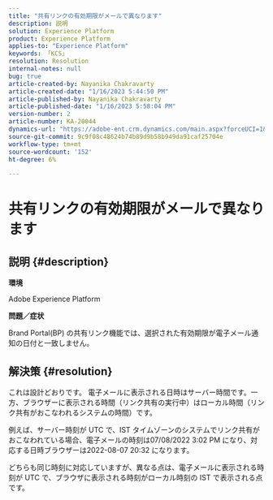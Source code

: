 ```yaml
---
title: "共有リンクの有効期限がメールで異なります"
description: 説明
solution: Experience Platform
product: Experience Platform
applies-to: "Experience Platform"
keywords: 「KCS」
resolution: Resolution
internal-notes: null
bug: true
article-created-by: Nayanika Chakravarty
article-created-date: "1/16/2023 5:44:50 PM"
article-published-by: Nayanika Chakravarty
article-published-date: "1/16/2023 5:58:04 PM"
version-number: 2
article-number: KA-20044
dynamics-url: "https://adobe-ent.crm.dynamics.com/main.aspx?forceUCI=1&pagetype=entityrecord&etn=knowledgearticle&id=9e14b874-c595-ed11-aad1-6045bd006149"
source-git-commit: 9c9f08c48624b74b89d9b58b949da91caf25704e
workflow-type: tm+mt
source-wordcount: '152'
ht-degree: 6%

---
```


# 共有リンクの有効期限がメールで異なります

## 説明 {#description}


<b>環境</b>

Adobe Experience Platform

<b>問題／症状</b>

Brand Portal(BP) の共有リンク機能では、選択された有効期限が電子メール通知の日付と一致しません。


## 解決策 {#resolution}


これは設計どおりです。 電子メールに表示される日時はサーバー時間です。一方、ブラウザーに表示される時間（リンク共有の実行中）はローカル時間（リンク共有がおこなわれるシステムの時間）です。

例えば、サーバー時刻が UTC で、IST タイムゾーンのシステムでリンク共有がおこなわれている場合、電子メールの時刻は07/08/2022 3:02 PM になり、対応する日時ブラウザーは2022-08-07 20:32 になります。

どちらも同じ時刻に対応していますが、異なる点は、電子メールに表示される時刻が UTC で、ブラウザに表示される時刻がローカル時刻の IST で表示される点です。
